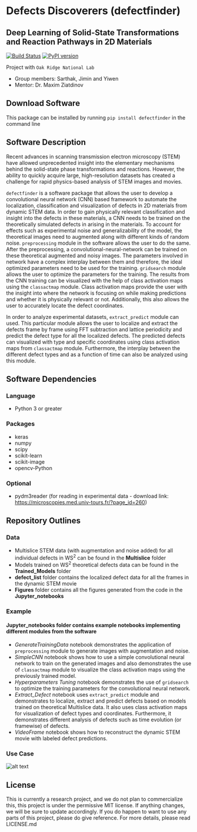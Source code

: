 # Defects Discoverers (defectfinder)
## Deep Learning of Solid-State Transformations and Reaction Pathways in 2D Materials
[![Build Status](https://travis-ci.org/SarthakJariwala/DLSSTRP.svg?branch=master)](https://travis-ci.org/SarthakJariwala/DLSSTRP) [![PyPI version](https://badge.fury.io/py/defectfinder.svg)](https://badge.fury.io/py/defectfinder)

Project with `Oak Ridge National Lab`
* Group members: Sarthak, Jimin and Yiwen
* Mentor: Dr. Maxim Ziatdinov

## Download Software
This package can be installed by running `pip install defectfinder` in the command line

## Software Description
Recent advances in scanning transmission electron microscopy (STEM) have allowed unprecedented insight into the elementary mechanisms behind the solid-state phase transformations and reactions. However, the ability to quickly acquire large, high-resolution datasets has created a challenge for rapid physics-based analysis of STEM images and movies.

`defectfinder` is a software package that allows the user to develop a convolutional neural network (CNN) based framework to automate the localization, classification and visualization of defects in 2D materials from dynamic STEM data. In order to gain physically relevant classification and insight into the defects in these materials, a CNN needs to be trained on the theoretically simulated defects in arising in the materials. To account for effects such as experimental noise and generalizability of the model, the theoretical images need to augmented along with different kinds of random noise. `preprocessing` module in the software allows the user to do the same. After the preprocessing, a convolutional-neural-network can be trained on these theoretical augmented and noisy images. The parameters involved in network have a complex interplay between them and therefore, the ideal optimized parameters need to be used for the training. `gridsearch` module allows the user to optimize the parameters for the training. The results from the CNN training can be visualized with the help of class activation maps using the `classactmap` module. Class activation maps provide the user with the insight into where the network is focusing on while making predictions and whether it is physically relevant or not. Additionally, this also allows the user to accurately locate the defect coordinates.

In order to analyze experimental datasets, `extract_predict` module can used. This particular module allows the user to localize and extract the defects frame by frame using FFT subtraction and lattice periodicity and predict the defect type for all the localized defects. The predicted defects can visualized with type and specific coordinates using class activation maps from `classactmap` module. Furthermore, the interplay between the different defect types and as a function of time can also be analyzed using this module.

## Software Dependencies
### Language
* Python 3 or greater
### Packages
* keras
* numpy
* scipy
* scikit-learn
* scikit-image
* opencv-Python
### Optional
* pydm3reader (for reading in experimental data - download link: https://microscopies.med.univ-tours.fr/?page_id=260)

## Repository Outlines
### Data
* Multislice STEM data (with augmentation and noise added) for all individual defects in WS<sup>2</sup> can be found in the **Multislice** folder
* Models trained on WS<sup>2</sup> theoretical defects data can be found in the **Trained_Models** folder
* **defect_list** folder contains the localized defect data for all the frames in the dynamic STEM movie
* **Figures** folder contains all the figures generated from the code in the **Jupyter_notebooks**
### Example
#### **Jupyter_notebooks** folder contains example notebooks implementing different modules from the software
* *GenerateTrainingData* notebook demonstrates the application of `preprocessing` module to generate images with augmentation and noise.
* *SimpleCNN* notebook shows how to use a simple convolutional neural network to train on the generated images and also demonstrates the use of `classactmap` module to visualize the class activation maps using the previously trained model.
* *Hyperparameters Tuning* notebook demonstrates the use of `gridsearch` to optimize the training parameters for the convolutional neural network.
* *Extract_Defect* notebook uses `extract_predict` module and demonstrates to localize, extract and predict defects based on models trained on theoretical Multislice data. It also uses class activation maps for visualization of defect types and coordinates. Furthermore, it demonstrates different analysis of defects such as time evolution (or framewise) of defects.
* *VideoFrame* notebook shows how to reconstruct the dynamic STEM movie with labeled defect predictions.
### Use Case
![alt text](https://github.com/yiwen26/DLSSTRP/blob/master/UseCase/use%20case.png)

## License
This is currently a research project, and we do not plan to commercialize this, this project is under the permissive MIT license. If anything changes, we will be sure to update accordingly. If you do happen to want to use any parts of this project, please do give reference. For more details, please read LICENSE.md
